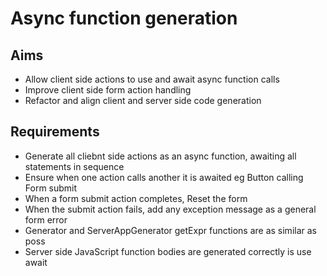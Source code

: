 Async function generation
=========================

Aims
----

- Allow client side actions to use and await async function calls
- Improve client side form action handling
- Refactor and align client and server side code generation

Requirements
------------

- Generate all cliebnt side actions as an async function, awaiting all statements in sequence
- Ensure when one action calls another it is awaited eg Button calling Form submit
- When a form submit action completes, Reset the form
- When the submit action fails, add any exception message as a general form error
- Generator and ServerAppGenerator getExpr functions are as similar as poss
- Server side JavaScript function bodies are generated correctly is use await
